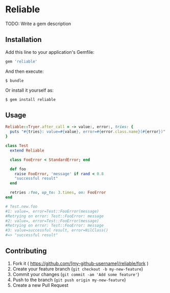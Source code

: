 # Reliable

TODO: Write a gem description

## Installation

Add this line to your application's Gemfile:

```ruby
gem 'reliable'
```

And then execute:

    $ bundle

Or install it yourself as:

    $ gem install reliable

## Usage

```ruby
Reliable::Tryer.after_call = -> value:, error:, tries: {
  puts "#{tries}: value=#{value}, error=#{error.class.name}(#{error})"
}

class Test
  extend Reliable

  class FooError < StandardError; end

  def foo
    raise FooError, 'message' if rand < 0.8
    "successful result"
  end

  retries :foo, up_to: 3.times, on: FooError
end

# Test.new.foo
#1: value=, error=Test::FooError(message)
#Retrying on error: Test::FooError: message
#2: value=, error=Test::FooError(message)
#Retrying on error: Test::FooError: message
#3: value=successful result, error=NilClass()
#=> "successful result"
```

## Contributing

1. Fork it ( https://github.com/[my-github-username]/reliable/fork )
2. Create your feature branch (`git checkout -b my-new-feature`)
3. Commit your changes (`git commit -am 'Add some feature'`)
4. Push to the branch (`git push origin my-new-feature`)
5. Create a new Pull Request
